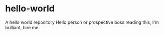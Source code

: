 # hello-world
A hello world repository
Hello person or prospective boss reading this, I'm brilliant, hire me. 
